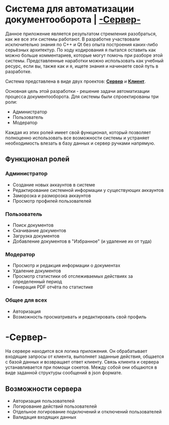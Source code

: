 # Система для автоматизации документооборота | <a href="#-сервер-"><b>-Сервер-</b></a>

<p>Данное приложение является результатом стремления разобраться, как же все эти системы работают. В разработке участвовали исключительно знания по C++ и Qt без опыта построения каких-либо серьёзных архитектур. По ходу кодирования я пытался оставить как можно больше комментариев, которые могут помочь при разборе этой системы. Представленные наработки можно использовать как учебный ресурс, если вы, также как и я, ищете знания и начинаете свой путь в разработке.</p>

<p>Система представлена в виде двух проектов: <a href="#-сервер-"><b>Сервер</b></a> и <a href="https://github.com/Sporoman/Docs_management_system_client"><b>Клиент</b></a>.</p>

<p>Основная цель этой разработки - решение задачи автоматизации процесса документооборота. Для системы были спроектированы три роли:</p>

- Администратор
- Пользователь
- Модератор 

<p>Каждая из этих ролей имеет свой функционал, который позволяет полноценно использовать все возможности системы и устраняет необходимость влезать в базу данных и сервер ручками напрямую.</p>

## Функционал ролей
### Администратор

- Создание новых аккаунтов в системе 
- Редактирование системной информации у существующих аккаунтов
- Заморозка и разморозка аккаунтов
- Просмотр профилей пользователей

### Пользователь

- Поиск документов
- Скачивание документов
- Загрузка документов
- Добавление документов в "Избранное" (и удаление их от туда)

### Модератор

- Просмотр и редакция информации о документах
- Удаление документов
- Просмотр статистики об отслеживаемых действиях за определенный период
- Генерация PDF отчёта по статистике

### Общее для всех

- Авторизация
- Возможность просматривать и редактировать свой профиль

# -Сервер-

<p>На сервере находится вся логика приложения. Он обрабатывает входящие запросы от клиента, выполняет заданные действия, общается с базой данных и возвращает ответ клиенту. Связь клиента и сервера устанавливается при помощи сокетов. Между собой они общаются в виде заданной структуры сообщений в json формате. </p>

## Возможности сервера

- Авторизация пользователей
- Логирование действий пользователей
- Отдельное логирование подключений и отключений пользователей
- Валидация входящих данных
